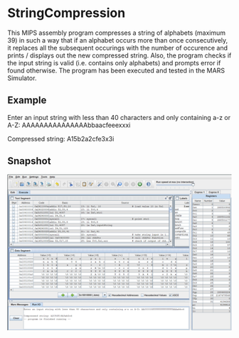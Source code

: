 # StringCompression
This MIPS assembly program compresses a string of alphabets (maximum 39) in such a way that if an alphabet occurs more than once consecutively, it replaces all the subsequent occurings with the number of occurence and prints / displays out the new compressed string. Also, the program checks if the input string is valid (i.e. contains only alphabets) and prompts error if found otherwise.
The program has been executed and tested in the MARS Simulator.

## Example
Enter an input string with less than 40 characters and only containing a-z or A-Z: AAAAAAAAAAAAAAAbbaacfeeexxxi

Compressed string: A15b2a2cfe3x3i

## Snapshot
![alt text](https://github.com/AbinashChetia/StringCompression/blob/main/snapshot.png)
